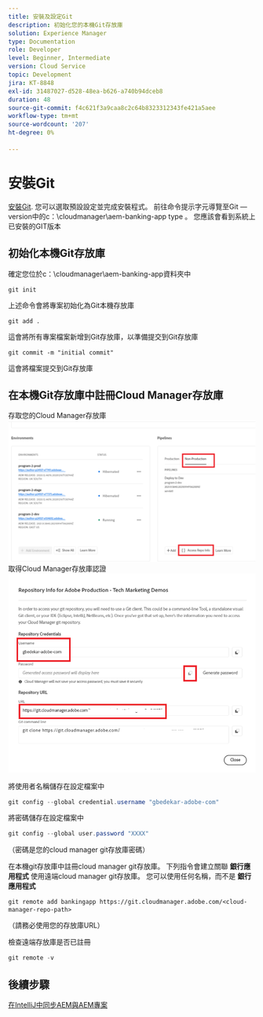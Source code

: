 ```yaml
---
title: 安裝及設定Git
description: 初始化您的本機Git存放庫
solution: Experience Manager
type: Documentation
role: Developer
level: Beginner, Intermediate
version: Cloud Service
topic: Development
jira: KT-8848
exl-id: 31487027-d528-48ea-b626-a740b94dceb8
duration: 48
source-git-commit: f4c621f3a9caa8c2c64b8323312343fe421a5aee
workflow-type: tm+mt
source-wordcount: '207'
ht-degree: 0%

---
```


# 安裝Git


[安裝Git](https://git-scm.com/downloads). 您可以選取預設設定並完成安裝程式。
前往命令提示字元導覽至Git —version中的c：\cloudmanager\aem-banking-app type 。 您應該會看到系統上已安裝的GIT版本

## 初始化本機Git存放庫

確定您位於c：\cloudmanager\aem-banking-app資料夾中

```
git init
```

上述命令會將專案初始化為Git本機存放庫

```
git add .
```

這會將所有專案檔案新增到Git存放庫，以準備提交到Git存放庫

```
git commit -m "initial commit"
```

這會將檔案提交到Git存放庫



## 在本機Git存放庫中註冊Cloud Manager存放庫

存取您的Cloud Manager存放庫
![存取代表資訊](assets/cloud-manager-repo.png)
取得Cloud Manager存放庫認證
![get-credentials](assets/cloud-manager-repo1.png)

將使用者名稱儲存在設定檔案中

```java
git config --global credential.username "gbedekar-adobe-com"
```

將密碼儲存在設定檔案中

```java
git config --global user.password "XXXX"
```

（密碼是您的cloud manager git存放庫密碼）

在本機git存放庫中註冊cloud manager git存放庫。 下列指令會建立關聯 **銀行應用程式** 使用遠端cloud manager git存放庫。 您可以使用任何名稱，而不是 **銀行應用程式**


```shell
git remote add bankingapp https://git.cloudmanager.adobe.com/<cloud-manager-repo-path>
```

（請務必使用您的存放庫URL）

檢查遠端存放庫是否已註冊

```java
git remote -v
```

## 後續步驟

[在IntelliJ中同步AEM與AEM專案](./intellij-and-aem-sync.md)

